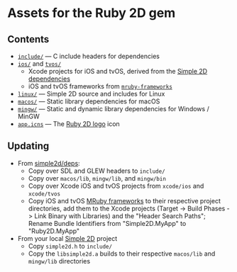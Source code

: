 # Assets for the Ruby 2D gem

## Contents

- [`include/`](include) — C include headers for dependencies
- [`ios/`](ios) and [`tvos/`](tvos)
  - Xcode projects for iOS and tvOS, derived from the [Simple 2D dependencies](https://github.com/simple2d/deps/tree/master/xcode)
  - iOS and tvOS frameworks from [`mruby-frameworks`](https://github.com/ruby2d/mruby-frameworks)
- [`linux/`](linux) — Simple 2D source and includes for Linux
- [`macos/`](macos) — Static library dependencies for macOS
- [`mingw/`](mingw) — Static and dynamic library dependencies for Windows / MinGW
- [`app.icns`](app.icns) — The [Ruby 2D logo](https://github.com/ruby2d/logo) icon

## Updating

- From [simple2d/deps](https://github.com/simple2d/deps):
  - Copy over SDL and GLEW headers to `include/`
  - Copy over `macos/lib`, `mingw/lib`, and `mingw/bin`
  - Copy over Xcode iOS and tvOS projects from `xcode/ios` and `xcode/tvos`
  - Copy iOS and tvOS [MRuby frameworks](https://github.com/ruby2d/mruby-frameworks) to their respective project directories, add them to the Xcode projects (Target -> Build Phases -> Link Binary with Libraries) and the "Header Search Paths"; Rename Bundle Identifiers from "Simple2D.MyApp" to "Ruby2D.MyApp"
- From your local [Simple 2D](https://github.com/simple2d) project
  - Copy `simple2d.h` to `include/`
  - Copy the `libsimple2d.a` builds to their respective `macos/lib` and `mingw/lib` directories
